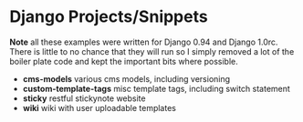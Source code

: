 # Django Projects/Snippets

**Note** all these examples were written for Django 0.94 and Django 1.0rc.  There is little to no chance that they will run so I simply 
removed a lot of the boiler plate code and kept the important bits where possible.

 * **cms-models** various cms models, including versioning
 * **custom-template-tags** misc template tags, including switch statement
 * **sticky** restful stickynote website
 * **wiki** wiki with user uploadable templates
